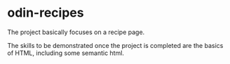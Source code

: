 # odin-recipes

The project basically focuses on a recipe page.

The skills to be demonstrated once the project is completed are the basics of HTML, including some semantic html.
